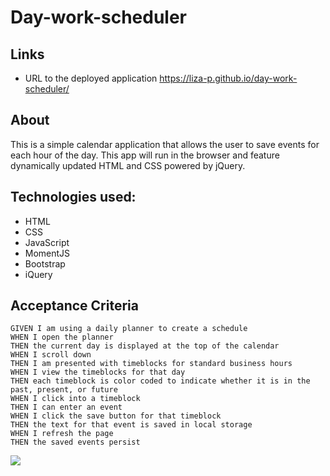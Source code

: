 # Day-work-scheduler

## Links 
- URL to the deployed application https://liza-p.github.io/day-work-scheduler/

## About
This is a simple calendar application that allows the user to save events for each hour of the day. This app will run in the browser and feature dynamically updated HTML and CSS powered by jQuery.

## Technologies used:
- HTML
- CSS
- JavaScript
- MomentJS
- Bootstrap
- iQuery

## Acceptance Criteria

```
GIVEN I am using a daily planner to create a schedule
WHEN I open the planner
THEN the current day is displayed at the top of the calendar
WHEN I scroll down
THEN I am presented with timeblocks for standard business hours
WHEN I view the timeblocks for that day
THEN each timeblock is color coded to indicate whether it is in the past, present, or future
WHEN I click into a timeblock
THEN I can enter an event
WHEN I click the save button for that timeblock
THEN the text for that event is saved in local storage
WHEN I refresh the page
THEN the saved events persist
```

![](./readmeImg/schedulerImg.png)
